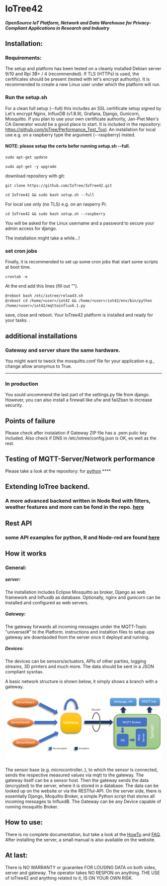 # IoTree42 
##### OpenSource IoT Platform, Network and Data Warehouse for Privacy-Compliant Applications in Research and Industry

## Installation:

### Requirements: 
The setup and platform has been tested on a cleanly installed Debian server 9/10 and Rpi 3B+ / 4 (recommended).
If TLS (HTTPs) is used, the certificates should be present (tested with let's encrypt authority).
It is recommended to create a new Linux user under which the platform will run.


### Run the setup.sh
For a clean full setup (--full) this includes an SSL certificate setup signed by Let's encrypt Nginx, InfluxDB (v1.8.9), Grafana, Django, Gunicorn, Mosquitto.
If you plan to use your own certificate authority, Jan-Piet Men's CA Generator would be a good place to start. It is included in the repository: https://github.com/IoTree/Performance_Test_Tool.
An installation for local use e.g. on a raspberry type the argument (--raspberry) insted. 
#### NOTE: please setup the certs befor running setup.sh --full.
```
sudo apt-get update 
```
```
sudo apt-get -y upgrade
```

download repository with git:
```
git clone https://github.com/IoTree/IoTree42.git
```

```
cd IoTree42 && sudo bash setup.sh --full 
```
For local use only (no TLS) e.g. on an rasperry Pi:
```
cd IoTree42 && sudo bash setup.sh --raspberry
```

You will be asked for the Linux username and a password to secure your admin access for django.

The installation might take a while...!

### set cron jobs
Finally, it is recommended to set up some cron jobs that start some scripts at boot time.
```
crontab -e
```
At the end add this lines (fill out "<user>").
```
@reboot bash /etc/iotree/reload3.sh
@reboot cd /home/<user>/iot42 && /home/<user>/iot42/env/bin/python /home/<user>/iot42/mqttoinflux6.1.py
```
save, close and reboot.
Your IoTree42 platform is installed and ready for your tasks.
.

## additional installations
### Gateway and server share the same hardware.
You might want to tweck the mosquitto.conf file for your application e.g., change allow anonymus to True.
*******

### In production
You sould uncommend the last part of the settings.py file from django.
However, you can also install a firewall like ufw and fail2ban to increase security.

## Points of failure
Please check after instalation if Gateway ZIP file has a .pem pulic key included.
Also check if DNS in /etc/iotree/config.json is OK, es well as the rest.

## Testing of MQTT-Server/Network performance
Please take a look at the repository: for [python](https://github.com/IoTree/IoTree42/tree/master/API_examples) ****

## Extending IoTree backend.
### A more advanced backend written in Node Red with filters, weather features and more can be fond in the repo. [here](https://github.com/IoTree/IoTree42_Extensions)

## Rest API
### some API examples for python, R and Node-red are found [here](https://github.com/IoTree/Example_API)


## How it works
### General:
##### server: 
The installation includes Eclipse Mosquitto as broker, Django as web framework and Inlfuxdb as database. Optionally, nginx and gunicorn can be installed and configured as web servers.

##### Gateway:
The gateway forwards all incoming messages under the MQTT-Topic "universe/#" to the Platform.
instructions and instaltion files to setup upa gateway are downlaoded from the server once it deployd and running.

##### Devices: 
The devices can be sensors/actuators, APIs of other parties, logging streams, 3D printers and much more.
The data should be sent in a JSON compliant sysntax.

A basic network structure is shown below, it simply shows a branch with a gateway.
![alt text](https://github.com/IoTree/IoTree42/blob/master/.gitignore/in_a_nutshell.png)

The sensor base (e.g. microcontroller..), to which the sensor is connected, sends the respective measured values via mqtt to the gateway.
The gateway itself can be a sensor host.
Then the gateway sends the data (encrypted) to the server, where it is stored in a database.
The data can be looked up on the website or via the RESTful-API.
On the server side, there is essentially Django, Moquitto Broker, a simple Python script that stores all incoming messages to InfluxdB. 
The Gateway can be any Device capable of running mosquitto Broker.


## How to use:
There is no complete documentation, but take a look at the [HowTo](https://github.com/IoTree/IoTree42/blob/master/HowTo.md) and [FAQ](https://github.com/IoTree/IoTree42/blob/master/FAQ.md).
After installing the server, a small manual is also available on the website.


## At last:

There is NO WARRANTY or guarantee FOR LOUSING DATA on both sides, server and gateway.
The operator takes NO RESPON on anything. THE USE of IoTree42 and anything related to it, IS ON YOUR OWN RISK.
